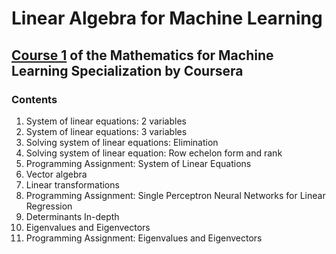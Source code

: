 # Linear Algebra for Machine Learning

## [Course 1](https://www.coursera.org/learn/machine-learning-linear-algebra) of the Mathematics for Machine Learning Specialization by Coursera

### Contents

1. System of linear equations: 2 variables
2. System of linear equations: 3 variables
3. Solving system of linear equations: Elimination
4. Solving system of linear equation: Row echelon form and rank
5. Programming Assignment: System of Linear Equations
6. Vector algebra
7. Linear transformations
8. Programming Assignment: Single Perceptron Neural Networks for Linear Regression
9. Determinants In-depth
10. Eigenvalues and Eigenvectors
11. Programming Assignment: Eigenvalues and Eigenvectors
